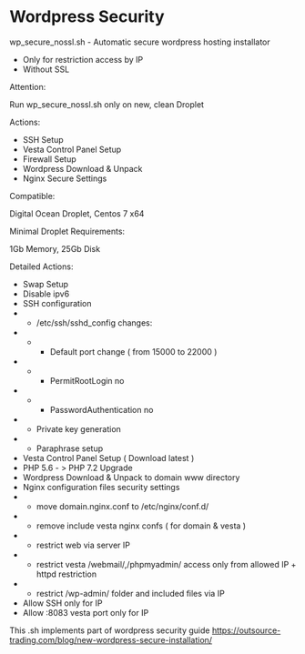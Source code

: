 # Wordpress Security

wp_secure_nossl.sh - Automatic secure wordpress hosting installator 

- Only for restriction access by IP
- Without SSL

Attention: 

Run wp_secure_nossl.sh only on new, clean Droplet

Actions: 

- SSH Setup
- Vesta Control Panel Setup
- Firewall Setup
- Wordpress Download & Unpack
- Nginx Secure Settings

Compatible: 

Digital Ocean Droplet, Centos 7 x64

Minimal Droplet Requirements: 

1Gb Memory, 25Gb Disk

Detailed Actions:

- Swap Setup 
- Disable ipv6
- SSH configuration
- - /etc/ssh/sshd_config сhanges: 
- - - Default port change ( from 15000 to 22000 )
- - - PermitRootLogin no
- - - PasswordAuthentication no
- - Private key generation 
- - Paraphrase setup
- Vesta Control Panel Setup ( Download latest )
- PHP 5.6 - > PHP 7.2 Upgrade
- Wordpress Download & Unpack to domain www directory
- Nginx configuration files security settings
- - move domain.nginx.conf to /etc/nginx/conf.d/
- - remove include vesta nginx confs ( for domain & vesta ) 
- - restrict web via server IP
- - restrict vesta /webmail/,/phpmyadmin/ access only from allowed IP + httpd restriction
- - restrict /wp-admin/ folder and included files via IP
- Allow SSH only for IP
- Allow :8083 vesta port only for IP

This .sh implements part of wordpress security guide https://outsource-trading.com/blog/new-wordpress-secure-installation/
